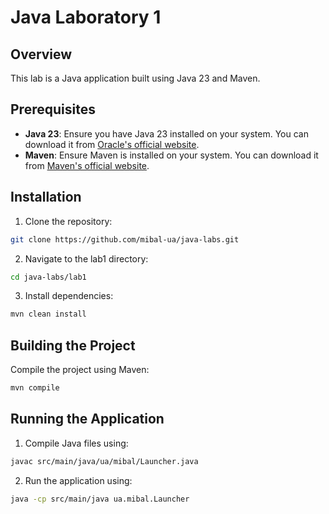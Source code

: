# Java Laboratory 1

## Overview

This lab is a Java application built using Java 23 and Maven.

## Prerequisites

- **Java 23**: Ensure you have Java 23 installed on your system. You can download it from [Oracle's official website](https://www.oracle.com/java/technologies/javase-jdk23-downloads.html).
- **Maven**: Ensure Maven is installed on your system. You can download it from [Maven's official website](https://maven.apache.org/download.cgi).


## Installation

1. Clone the repository:
```bash
git clone https://github.com/mibal-ua/java-labs.git
```

2. Navigate to the lab1 directory:
```bash
cd java-labs/lab1
```

3. Install dependencies:
```bash
mvn clean install
```

## Building the Project

Compile the project using Maven:
```bash
mvn compile
```

## Running the Application

1. Compile Java files using:
```bash
javac src/main/java/ua/mibal/Launcher.java
```

2. Run the application using:
```bash
java -cp src/main/java ua.mibal.Launcher
```
